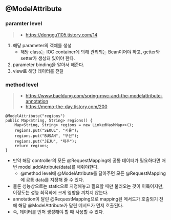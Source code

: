 ## @ModelAttribute

### paramter level

> * https://donggu1105.tistory.com/14

1. 해당 parameter의 객체를 생성
   * 해당 class는 IOC container에 의해 관리되는 Bean이어야 하고, getter와 setter가 생성돼 있어야 한다.
2. parameter binding을 알아서 해준다.
3. view로 해당 데이터를 전달

### method level

> * https://www.baeldung.com/spring-mvc-and-the-modelattribute-annotation
> * https://memo-the-day.tistory.com/200

```
@ModelAttribute("regions")
public Map<String, String> regions() {
    Map<String, String> regions = new LinkedHashMap<>();
    regions.put("SEOUL", "서울");
    regions.put("BUSAN", "부산");
    regions.put("JEJU", "제주");
    return regions;
}
```

* 만약 해당 controller의 모든 @RequestMapping에 공통 데이터가 필요하다면 매번 model.addAttribute(data)를 해줘야한다.
  * @method level에 @ModelAttribute를 달아주면 모든 @RequestMapping에 공통 data를 지정해 줄 수 있다.
* 물론 성능상으로는 static으로 지정해놓고 필요할 때만 불러오는 것이 이득이지만, 이정도는 성능 최적화에 크게 영향을 끼치지 않는다.
* annotation이 달린 @RequestMapping으로 mapping된 메서드가 호출되기 전에 해당 @ModelAttribute가 달린 메서드가 먼저 호출된다.
* 즉, 데이터를 먼저 생성해야 할 때 사용할 수 있다.

